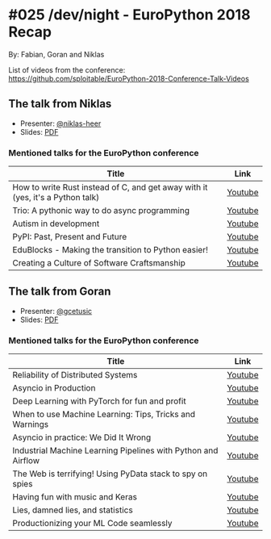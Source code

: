 # #025 /dev/night - EuroPython 2018 Recap

By: Fabian, Goran and Niklas


List of videos from the conference: https://github.com/sploitable/EuroPython-2018-Conference-Talk-Videos

## The talk from Niklas

* Presenter: [@niklas-heer](https://github.com/niklas-heer)
* Slides: [PDF](https://raw.githubusercontent.com/dev-night/talks/master/slides/2018/025_europython2018/EuroPython2018_Niklas-Heer.pdf)

### Mentioned talks for the EuroPython conference

|                                     Title                                      |                        Link                        |
| ------------------------------------------------------------------------------ | -------------------------------------------------- |
| How to write Rust instead of C, and get away with it (yes, it's a Python talk) | [Youtube](https://youtu.be/qRqDgJLM568?t=12m27s)   |
| Trio: A pythonic way to do async programming                                   | [Youtube](https://youtu.be/qRqDgJLM568?t=3h22m34s) |
| Autism in development                                                          | [Youtube](https://youtu.be/w-XECcIWnlQ?t=4h10m42s) |
| PyPI: Past, Present and Future                                                 | [Youtube](https://youtu.be/Rps9lHflkCg?t=31m35s)   |
| EduBlocks - Making the transition to Python easier!                            | [Youtube](https://youtu.be/7uSjCp1wOrw?t=1h41m35s) |
| Creating a Culture of Software Craftsmanship                                   | [Youtube](https://youtu.be/4Wr31kp6Hgg?t=5h36m36s) |

## The talk from Goran

* Presenter: [@gcetusic](https://github.com/gcetusic)
* Slides: [PDF](https://raw.githubusercontent.com/dev-night/talks/master/slides/2018/025_europython2018/EuroPython2018_Goran-Cetusic.pdf)

### Mentioned talks for the EuroPython conference

|                                     Title                                      |                        Link                        |
| ------------------------------------------------------------------------------ | -------------------------------------------------- |
| Reliability of Distributed Systems                                             | [Youtube](https://youtu.be/FsvmT2Ir7B8?t=2h16m40s) |
| Asyncio in Production                                                          | [Youtube](https://youtu.be/qRqDgJLM568?t=4h54m24s) |
| Deep Learning with PyTorch for fun and profit                                  | [Youtube](https://youtu.be/nDY82RGU2Xk?t=16m22s)   |
| When to use Machine Learning: Tips, Tricks and Warnings                        | [Youtube](https://youtu.be/nDY82RGU2Xk?t=1h6m19s)  |
| Asyncio in practice: We Did It Wrong                                           | [Youtube](https://youtu.be/8E0VDH_UKuA?t=3h42m20s) |
| Industrial Machine Learning Pipelines with Python and Airflow                  | [Youtube](https://youtu.be/nDY82RGU2Xk?t=4h21m5s)  |
| The Web is terrifying! Using PyData stack to spy on spies                      | [Youtube](https://youtu.be/tG22jrVFKpM?t=5h17m15s) |
| Having fun with music and Keras                                                | [Youtube](https://youtu.be/6Wurg6JbL3E?t=1h42m29s) |
| Lies, damned lies, and statistics                                              | [Youtube](https://youtu.be/x5tcYO-SVnc?t=4h6m51s)  |
| Productionizing your ML Code seamlessly                                        | [Youtube](https://youtu.be/x5tcYO-SVnc?t=5h1m46s)  |